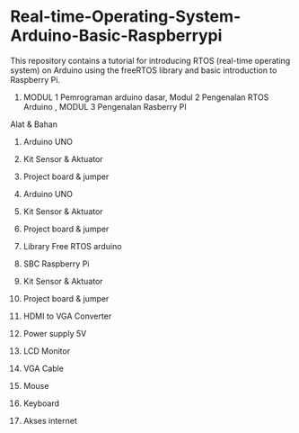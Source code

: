 # Real-time-Operating-System-Arduino-Basic-Raspberrypi
This repository contains a tutorial for introducing RTOS (real-time operating system) on Arduino using the freeRTOS library and basic introduction to Raspberry Pi.
                                                
1. MODUL 1 Pemrograman arduino dasar, Modul 2 Pengenalan RTOS Arduino , MODUL 3 Pengenalan Rasberry PI
 
Alat & Bahan

1.	Arduino UNO
2.	Kit Sensor & Aktuator
3.	Project board & jumper

1.	Arduino UNO
2.	Kit Sensor & Aktuator
3.	Project board & jumper
4.	Library Free RTOS arduino

1.	SBC Raspberry Pi 
2.	Kit Sensor & Aktuator
3.	Project board & jumper
4.	HDMI to VGA Converter
5.	Power supply 5V
6.	LCD Monitor
7.	VGA Cable
8.	Mouse
9.	Keyboard
10.	Akses internet
